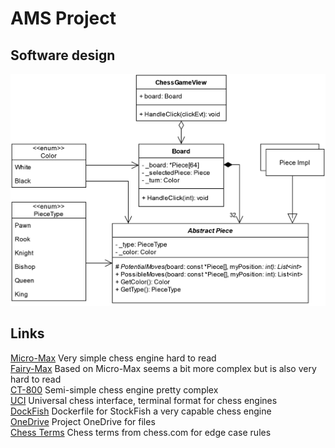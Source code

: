 # AMS Project

## Software design
![Chess Game Design](ChessGameDesign.drawio.png)




## Links
[Micro-Max](https://home.hccnet.nl/h.g.muller/pcsqr.html) Very simple chess engine hard to read \
[Fairy-Max](https://home.hccnet.nl/h.g.muller/CVfairy.html) Based on Micro-Max seems a bit more complex but is also very hard to read \
[CT-800](https://www.ct800.net/download.htm) Semi-simple chess engine pretty complex \
[UCI](https://www.chessprogramming.org/UCI) Universal chess interface, terminal format for chess engines \
[DockFish](https://gitlab.com/ce72/dockfish) Dockerfile for StockFish a very capable chess engine \
[OneDrive](https://aarhusuniversitet-my.sharepoint.com/:f:/r/personal/au700926_uni_au_dk/Documents/SW6/AMS?csf=1&web=1&e=QqWXtH) Project OneDrive for files \
[Chess Terms](https://www.chess.com/terms) Chess terms from chess.com for edge case rules